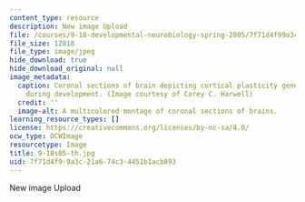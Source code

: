 ```yaml
---
content_type: resource
description: New image Upload
file: /courses/9-18-developmental-neurobiology-spring-2005/7f71d4f99a3c21a674c34451b1acb893_9-18s05-th.jpg
file_size: 12818
file_type: image/jpeg
hide_download: true
hide_download_original: null
image_metadata:
  caption: Coronal sections of brain depicting cortical plasticity gene expression
    during development. (Image courtesy of Corey C. Harwell)
  credit: ''
  image-alt: A multicolored montage of coronal sections of brains.
learning_resource_types: []
license: https://creativecommons.org/licenses/by-nc-sa/4.0/
ocw_type: OCWImage
resourcetype: Image
title: 9-18s05-th.jpg
uid: 7f71d4f9-9a3c-21a6-74c3-4451b1acb893
---
```

New image Upload
